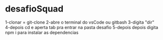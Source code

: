 # desafioSquad
1-clonar = git-clone
2-abre o terminal do vsCode ou gitbash
3-digita "dir"
4-depois cd e aperta tab pra entrar na pasta desafio
5-depois depois digita npm i para instalar as dependencias
